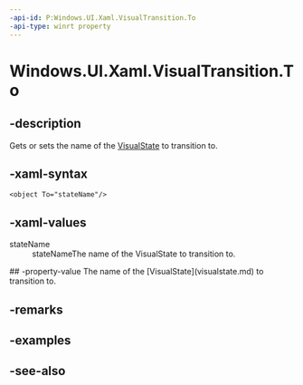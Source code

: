 ```yaml
---
-api-id: P:Windows.UI.Xaml.VisualTransition.To
-api-type: winrt property
---
```


<!-- Property syntax
public string To { get;  set; }
-->

# Windows.UI.Xaml.VisualTransition.To

## -description
Gets or sets the name of the [VisualState](visualstate.md) to transition to.



## -xaml-syntax
```xaml
<object To="stateName"/>
```


## -xaml-values
<dl><dt>stateName</dt><dd>stateNameThe name of the VisualState to transition to.</dd>
</dl>
## -property-value
The name of the [VisualState](visualstate.md) to transition to.

## -remarks

## -examples

## -see-also

